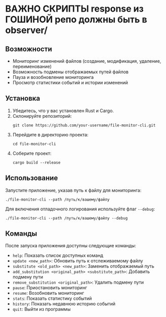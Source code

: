 # ВАЖНО СКРИПТЫ response из ГОШИНОЙ репо должны быть в observer/


## Возможности

- Мониторинг изменений файлов (создание, модификация, удаление, переименование)
- Возможность подмены отображаемых путей файлов
- Пауза и возобновление мониторинга
- Просмотр статистики событий и истории изменений

## Установка

1. Убедитесь, что у вас установлен Rust и Cargo.
2. Склонируйте репозиторий:
   ```
   git clone https://github.com/your-username/file-monitor-cli.git
   ```
3. Перейдите в директорию проекта:
   ```
   cd file-monitor-cli
   ```
4. Соберите проект:
   ```
   cargo build --release
   ```

## Использование

Запустите приложение, указав путь к файлу для мониторинга:

```
./file-monitor-cli --path /путь/к/вашему/файлу
```

Для включения отладочного логирования используйте флаг `--debug`:

```
./file-monitor-cli --path /путь/к/вашему/файлу --debug
```

## Команды

После запуска приложения доступны следующие команды:

- `help`: Показать список доступных команд
- `update <new_path>`: Обновить путь к отслеживаемому файлу
- `substitute <old_path> <new_path>`: Заменить отображаемый путь
- `add_substitution <original_path> <substitute_path>`: Добавить подмену пути
- `remove_substitution <original_path>`: Удалить подмену пути
- `pause`: Приостановить мониторинг
- `resume`: Возобновить мониторинг
- `stats`: Показать статистику событий
- `history`: Показать недавнюю историю событий
- `quit`: Выйти из программы
